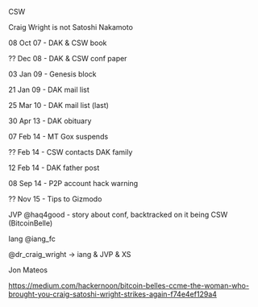 CSW

Craig Wright is not Satoshi Nakamoto



08 Oct 07 - DAK & CSW book

?? Dec 08 - DAK & CSW conf paper

03 Jan 09 - Genesis block

21 Jan 09 - DAK mail list

25 Mar 10 - DAK mail list (last)

30 Apr 13 - DAK obituary

07 Feb 14 - MT Gox suspends 

?? Feb 14 - CSW contacts DAK family

12 Feb 14 - DAK father post

08 Sep 14 - P2P account hack warning

?? Nov 15 - Tips to Gizmodo





JVP @haq4good - story about conf, backtracked on it being CSW (BitcoinBelle)

Iang @iang_fc 

@dr_craig_wright -> iang & JVP & XS

Jon Mateos 



https://medium.com/hackernoon/bitcoin-belles-ccme-the-woman-who-brought-you-craig-satoshi-wright-strikes-again-f74e4ef129a4